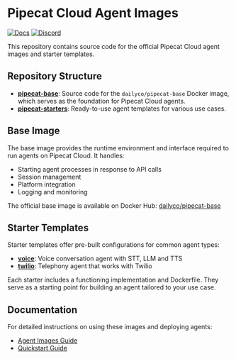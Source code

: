 # Pipecat Cloud Agent Images

[![Docs](https://img.shields.io/badge/Documentation-blue)](https://docs.pipecat.daily.co) [![Discord](https://img.shields.io/discord/1217145424381743145)](https://discord.gg/dailyco)

This repository contains source code for the official Pipecat Cloud agent images and starter templates.

## Repository Structure

- **[pipecat-base](./pipecat-base)**: Source code for the `dailyco/pipecat-base` Docker image, which serves as the foundation for Pipecat Cloud agents.
- **[pipecat-starters](./pipecat-starters)**: Ready-to-use agent templates for various use cases.

## Base Image

The base image provides the runtime environment and interface required to run agents on Pipecat Cloud. It handles:

- Starting agent processes in response to API calls
- Session management
- Platform integration
- Logging and monitoring

The official base image is available on Docker Hub: [dailyco/pipecat-base](https://hub.docker.com/r/dailyco/pipecat-base)

## Starter Templates

Starter templates offer pre-built configurations for common agent types:

- **[voice](./pipecat-starters/voice)**: Voice conversation agent with STT, LLM and TTS
- **[twilio](./pipecat-starters/twilio)**: Telephony agent that works with Twilio

Each starter includes a functioning implementation and Dockerfile. They serve as a starting point for building an agent tailored to your use case.

## Documentation

For detailed instructions on using these images and deploying agents:

- [Agent Images Guide](https://docs.pipecat.daily.co/agents/agent-images)
- [Quickstart Guide](https://docs.pipecat.daily.co/quickstart)
